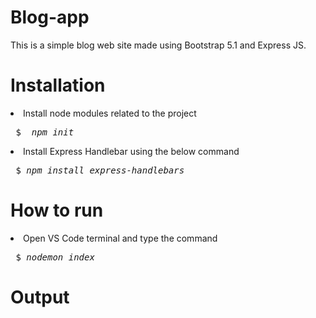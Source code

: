 # Blog-app
This is a simple blog web site made using Bootstrap 5.1 and Express JS.
# Installation
<li>Install node modules related to the project </li>
<pre> $ <i> npm init</i> </pre>
<li>Install Express Handlebar using the below command</li>
  <pre> $ <i>npm install express-handlebars</i></pre>

# How to run
<li>Open VS Code terminal and type the command </li>
<pre> $ <i>nodemon index</i></pre>

# Output
